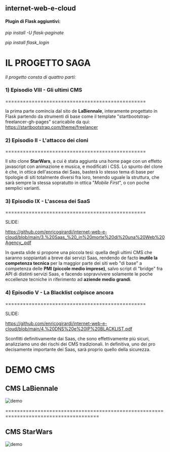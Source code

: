 ## internet-web-e-cloud


#### Plugin di Flask aggiuntivi:

*pip install -U flask-paginate*


*pip install flask_login*



# IL PROGETTO SAGA

*Il progetto  consta di quattro  parti:* 




### 1) Episodio VIII - Gli ultimi CMS

================================================

la prima parte comincia dal sito de **LaBiennale**, 
interamente progettato in Flask partendo da strumenti di base 
come il template "startbootstrap-freelancer-gh-pages" scaricabile da qui: 
https://startbootstrap.com/theme/freelancer


### 2) Episodio II - L'attacco dei cloni

================================================

Il sito clone **StarWars**, a cui è stata aggiunta una home page
con un effetto javascript con animazione e musica, 
e modificati i CSS. 
Lo spunto del clone è che, in ottica dell'ascesa dei Saas, 
basterà lo stesso tema di base per tipologie di siti totalmente diversi fra loro, 
tenendo uguale la struttura, che sarà sempre la stessa sopratutto in ottica 
"*Mobile First*", o con poche semplici varianti. 


### 3)  Episodio IX - L'ascesa dei SaaS

================================================

SLIDE:

https://github.com/enricogirardi/internet-web-e-cloud/blob/main/3.%20Saas_%20_in%20morte%20di%20una%20Web%20Agency_.pdf

In questa slide si propone una piccola tesi: quella degli ultimi CMS che saranno 
soppiantati a breve dai servizi Saas, rendendo de facto __inutile la competenza tecnica__
per la maggior parte dei siti web "di base" a competenza delle **PMI (piccole medio imprese)**, salvo script di "bridge" fra API di distinti servizi Saas, 
e facendo sopravvivere solamente le poche eccellenze tecniche in riferimento ad **aziende medio grandi**. 



### 4) Episodio V - La Blacklist colpisce ancora

================================================

SLIDE:

https://github.com/enricogirardi/internet-web-e-cloud/blob/main/4.%20DNS%20e%20IP%20BLACKLIST.pdf

Sconfitti definitivamente dai Saas, che sono effettivamente più sicuri, 
analizziamo uno dei rischi dei CMS tradizionali. 
In definitiva, uno dei pro decisamente importante dei Saas, sarà proprio
quello della sicurezza.



# DEMO CMS


## CMS LaBiennale



![demo](/demo-biennale.png "demo")




======================================================================================



## CMS StarWars



![demo](/demo-starwars.png "demo")
